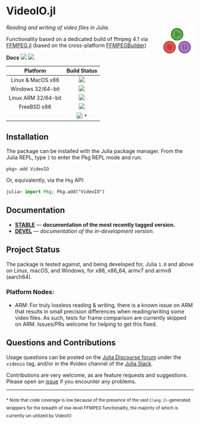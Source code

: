 
# VideoIO.jl
<img align="right" width="90" src="docs/src/assets/logo.png">

*Reading and writing of video files in Julia.*

Functionality based on a dedicated build of ffmpeg 4.1 via [FFMPEG.jl](https://github.com/JuliaIO/FFMPEG.jl) (based on the cross-platform [FFMPEGBuilder](https://github.com/JuliaIO/FFMPEGBuilder))

**Docs** 
[![][docs-stable-img]][docs-stable-url] [![][docs-dev-img]][docs-dev-url]

| **Platform**                                                               | **Build Status**                                                                                |
|:-------------------------------------------------------------------------------:|:-----------------------------------------------------------------------------------------------:|
| Linux & MacOS x86 | [![][travis-img]][travis-url] |
| Windows 32/64-bit | [![][appveyor-img]][appveyor-url] |
| Linux ARM 32/64-bit | [![][drone-img]][drone-url] | 
| FreeBSD x86 | [![][cirrus-img]][cirrus-url] |
|  | [![][codecov-img]][codecov-url] * |

## Installation

The package can be installed with the Julia package manager.
From the Julia REPL, type `]` to enter the Pkg REPL mode and run:

```
pkg> add VideoIO
```

Or, equivalently, via the `Pkg` API:

```julia
julia> import Pkg; Pkg.add("VideoIO")
```

## Documentation

- [**STABLE**][docs-stable-url] &mdash; **documentation of the most recently tagged version.**
- [**DEVEL**][docs-dev-url] &mdash; *documentation of the in-development version.*

## Project Status

The package is tested against, and being developed for, Julia `1.0` and above on Linux, macOS, and Windows, for x86, x86_64, armv7 and armv8 (aarch64).

### Platform Nodes: 

- ARM: For truly lossless reading & writing, there is a known issue on ARM that results in small precision differences when reading/writing some video files. As such, tests for frame comparison are currently skipped on ARM. Issues/PRs welcome for helping to get this fixed.

## Questions and Contributions

Usage questions can be posted on the [Julia Discourse forum][discourse-tag-url] under the `videoio` tag, and/or in the #video channel of the [Julia Slack](https://julialang.org/community/).

Contributions are very welcome, as are feature requests and suggestions. Please open an [issue][issues-url] if you encounter any problems.

[discourse-tag-url]: https://discourse.julialang.org/tags/videoio

[docs-dev-img]: https://img.shields.io/badge/docs-dev-blue.svg
[docs-dev-url]: https://juliaio.github.io/VideoIO.jl/latest

[docs-stable-img]: https://img.shields.io/badge/docs-stable-blue.svg
[docs-stable-url]: https://juliaio.github.io/VideoIO.jl/stable

[travis-img]: https://travis-ci.org/JuliaIO/VideoIO.jl.svg?branch=master
[travis-url]: https://travis-ci.org/JuliaIO/VideoIO.jl

[appveyor-img]: https://ci.appveyor.com/api/projects/status/c1nc5aavymq76xun?svg=true
[appveyor-url]: https://ci.appveyor.com/project/JuliaIO/videoio-jl

[drone-img]: https://cloud.drone.io/api/badges/JuliaIO/VideoIO.jl/status.svg
[drone-url]: https://cloud.drone.io/JuliaIO/VideoIO.jl

[cirrus-img]: https://api.cirrus-ci.com/github/JuliaIO/VideoIO.jl.svg
[cirrus-url]: https://cirrus-ci.com/github/JuliaIO/VideoIO.jl

[codecov-img]: https://codecov.io/gh/JuliaIO/VideoIO.jl/branch/master/graph/badge.svg
[codecov-url]: https://codecov.io/gh/JuliaIO/VideoIO.jl

[issues-url]: https://github.com/JuliaIO/VideoIO.jl/issues

____

<sub>* Note that code coverage is low because of the presence of the vast `Clang.jl`-generated wrappers for the breadth of low-level FFMPEG functionality, the majority of which is currently un-utilized by VideoIO</sub>
